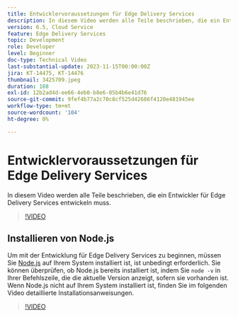 ```yaml
---
title: Entwicklervoraussetzungen für Edge Delivery Services
description: In diesem Video werden alle Teile beschrieben, die ein Entwickler für Edge Delivery Services entwickeln muss.
version: 6.5, Cloud Service
feature: Edge Delivery Services
topic: Development
role: Developer
level: Beginner
doc-type: Technical Video
last-substantial-update: 2023-11-15T00:00:00Z
jira: KT-14475, KT-14476
thumbnail: 3425709.jpeg
duration: 188
exl-id: 12b2ad4d-ee66-4eb0-b8e6-05b4b6e41d76
source-git-commit: 9fef4b77a2c70c8cf525d42686f4120e481945ee
workflow-type: tm+mt
source-wordcount: '104'
ht-degree: 0%

---
```


# Entwicklervoraussetzungen für Edge Delivery Services

In diesem Video werden alle Teile beschrieben, die ein Entwickler für Edge Delivery Services entwickeln muss.

>[!VIDEO](https://video.tv.adobe.com/v/3425709/?learn=on)

## Installieren von Node.js

Um mit der Entwicklung für Edge Delivery Services zu beginnen, müssen Sie [Node.js](https://nodejs.org) auf Ihrem System installiert ist, ist unbedingt erforderlich. Sie können überprüfen, ob Node.js bereits installiert ist, indem Sie `node -v` in Ihrer Befehlszeile, die die aktuelle Version anzeigt, sofern sie vorhanden ist. Wenn Node.js nicht auf Ihrem System installiert ist, finden Sie im folgenden Video detaillierte Installationsanweisungen.

>[!VIDEO](https://video.tv.adobe.com/v/3425710/?learn=on)
